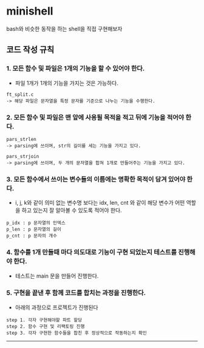 # minishell

bash와 비슷한 동작을 하는 shell을 직접 구현해보자

## 코드 작성 규칙

### 1. 모든 함수 및 파일은 1개의 기능을 할 수 있어야 한다.
- 파일 1개가 1개의 기능을 가지는 것은 가능하다.
```
ft_split.c
-> 해당 파일은 문자열을 특정 문자를 기준으로 나누는 기능을 수행한다.
```

### 2. 모든 함수 및 파일은 맨 앞에 사용될 목적을 적고 뒤에 기능을 적어야 한다.
```
pars_strlen
-> parsing에 쓰이며, str의 길이를 세는 기능을 가지고 있다.

pars_strjoin
-> parsing에 쓰이며, 두 개의 문자열을 합쳐 1개로 만들어주는 기능을 가지고 있다.
```

### 3. 모든 함수에서 쓰이는 변수들의 이름에는 명확한 목적이 담겨 있어야 한다.
- i, j, k와 같이 의미 없는 변수명 보다는 idx, len, cnt 와 같이 해당 변수가 어떤 역할을 하고 있는지 잘 알아볼 수 있도록 적어야 한다.
```
p_idx : p 문자열의 인덱스
p_len : p 문자열의 길이
p_cnt : p 문자의 개수
```

### 4. 함수를 1개 만들때 마다 의도대로 기능이 구현 되었는지 테스트를 진행해야 한다.
- 테스트는 main 문을 만들어 진행한다.

### 5. 구현을 끝낸 후 함께 코드를 합치는 과정을 진행한다.
- 아래의 과정으로 프로젝트가 진행된다
```
step 1. 각자 구현해야할 파트 할당
step 2. 함수 구현 및 리팩토링 진행
step 3. 각자 구현한 함수들을 합친 후 정상적으로 작동하는지 확인
```
---
